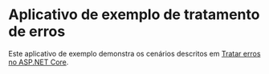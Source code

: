 # <a name="error-handling-sample-application"></a>Aplicativo de exemplo de tratamento de erros

Este aplicativo de exemplo demonstra os cenários descritos em [Tratar erros no ASP.NET Core](https://docs.microsoft.com/aspnet/core/fundamentals/error-handling).
